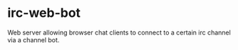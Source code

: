 irc-web-bot
===========

Web server allowing browser chat clients to connect to a certain irc channel via a channel bot.
